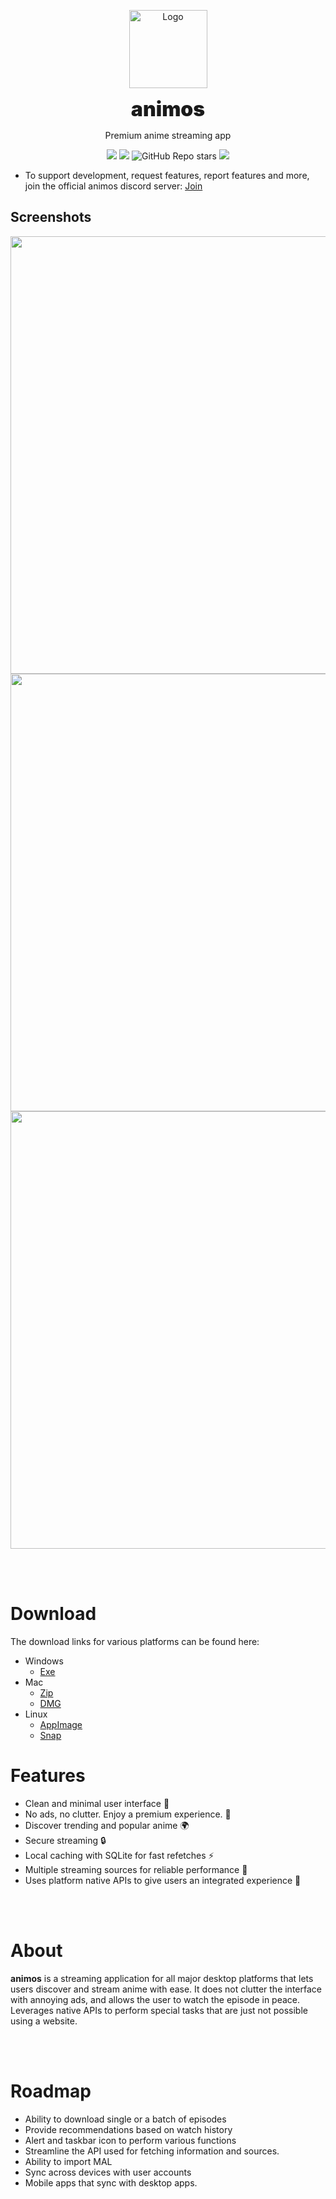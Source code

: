 <p align="center" style="text-align:center">
    <img src="https://github.com/Nectres/animos/blob/master/build/icons/512x512.png?raw=true" alt="Logo" width="125px"  />
    <p align="center" style="font-weight:900">
        <font size="6"> animos </font>
    </p>
    <p align="center"> Premium anime streaming app </p>
     <div align="center">
    <img src="https://img.shields.io/github/workflow/status/Nectres/animos/build"/>
    <img src="https://img.shields.io/github/v/tag/Nectres/animos?sort=semver"/>
    <img alt="GitHub Repo stars" src="https://img.shields.io/github/stars/Nectres/animos?style=social">
    <a href="https://discord.gg/TdfwMSXjeP">
        <img src="https://img.shields.io/badge/Discord-5865F2?style=flat&logo=discord&logoColor=white" />
    </a>
    </div>
</p>

- To support development, request features, report features and more, join the official animos discord server: [Join](https://discord.gg/TdfwMSXjeP)

## Screenshots

<div align="center">
<img src="https://ik.imagekit.io/u8heu9jhq/homepage?ik-sdk-version=javascript-1.4.3&updatedAt=1668226605539" width="700px"/>
<img src="https://ik.imagekit.io/u8heu9jhq/anime_info?ik-sdk-version=javascript-1.4.3&updatedAt=1668226605539" width="700px"/>
<img src="https://ik.imagekit.io/u8heu9jhq/episode?ik-sdk-version=javascript-1.4.3&updatedAt=1668226605539" width="700px"/>
</div>

<br/><br/>

# Download
The download links for various platforms can be found here:
- Windows
    - [Exe](https://github.com/Nectres/animos/releases/download/v0.2.2/Animos-Setup-0.2.2.exe)
- Mac
    - [Zip](https://github.com/Nectres/animos/releases/download/v0.2.2/Animos-0.2.2-mac.zip)
    - [DMG](https://github.com/Nectres/animos/releases/download/v0.2.2/Animos-0.2.2.dmg)
- Linux
    - [AppImage](https://github.com/Nectres/animos/releases/download/v0.2.2/Animos-0.2.2.AppImage)
    - [Snap](https://github.com/Nectres/animos/releases/download/v0.2.2/animos_0.2.2_amd64.snap)

# Features

- Clean and minimal user interface 🌟
- No ads, no clutter. Enjoy a premium experience. 🛑
- Discover trending and popular anime 🌍
- Secure streaming 🔒
- Local caching with SQLite for fast refetches ⚡
- Multiple streaming sources for reliable performance 🐳
- Uses platform native APIs to give users an integrated experience 🤝

<br/><br/>

# About

<b>animos</b> is a streaming application for all major desktop platforms that lets users discover and stream anime with ease.
It does not clutter the interface with annoying ads, and allows the user to watch the episode in peace. Leverages native APIs to perform special tasks that are just not possible using a website.

<br/><br/>

# Roadmap

- Ability to download single or a batch of episodes
- Provide recommendations based on watch history
- Alert and taskbar icon to perform various functions
- Streamline the API used for fetching information and sources.
- Ability to import MAL
- Sync across devices with user accounts
- Mobile apps that sync with desktop apps.
